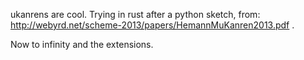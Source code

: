 ukanrens are cool. Trying in rust after a python sketch, from: http://webyrd.net/scheme-2013/papers/HemannMuKanren2013.pdf .

Now to infinity and the extensions.